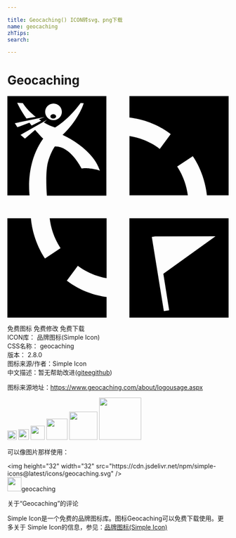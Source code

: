 ```yaml
---

title: Geocaching() ICON转svg、png下载
name: geocaching
zhTips: 
search: 

---
```


# Geocaching  <small style="font-size: 60%;font-weight: 100"></small>

<div id="svg" class="svg-wrap">
<svg role="img" viewBox="0 0 24 24" xmlns="http://www.w3.org/2000/svg"><title>Geocaching icon</title><path d="M13.24.003v2.322c1.29.16 2.938.622 4.477 1.795l-1.186 1.608-.016-.015s-1.229-1.051-3.27-1.38v6.419h6.33c-.12-.914-.436-2.01-1.154-3.119l1.695-1.125s1.26 1.71 1.53 4.244H24V0H13.24v.003zm4.335 23.203l-.6.097-1.306-8.045.349-.056 6.555-.015-5.655 4.064.631 3.954h.026zm-4.337-9.967V24h10.758V13.241l-10.758-.004v.002zm-6.783 6.753l1.184-1.605h.019s1.163.987 3.103 1.342v-6.491H4.59c.109.933.42 2.076 1.174 3.235L4.08 17.592s-1.296-1.761-1.529-4.355H0v10.76h10.76v-2.231c-1.264-.179-2.835-.647-4.305-1.77v-.004zM4.977 1.968c-.169 0-.309.105-.309.234s.139.232.309.232.308-.104.31-.232c-.001-.129-.141-.234-.31-.234zM5.006 2.61c-.502 0-.906-.405-.906-.9s.404-.896.906-.896c.5 0 .905.404.905.899s-.405.897-.899.897h-.006zm-1.336.06l-1.037.524c-.094-.113-.165-.205-.24-.309l-1.31.489-.276-.434 2.063-.428.445-.094.729-.148-.619.231c.079.06.146.109.244.171l.001-.002zM1.676.765c.378.575.824 1.047 1.4 1.482l-1.005.18C1.695 1.89 1.365 1.368 1.064.728l.609.035.003.002zM0 0v10.759h2.407c-.102-.983-.21-3.805 1.481-6.146 0 0-.375-.359-.88-.951l-1.103.944-.477-.405 2.869-1.635-.338.286c.404.24.81.42 1.215.555 0 0 1.395-.78 2.774-2.655l.33.016c-.255.84-1.05 2.28-2.294 3.435 0 0 3.299 1.44 4.049 3.886-.21-.12-1.395-.375-1.979-.24-.105-.165-1.215-2.431-2.896-2.4 0 0-.375.45-.734 1.62-.314 1.035-.18 3.21-.136 3.72h6.45V0H0z"/></svg>
</div>
<detail full-name='geocaching'></detail>

<div class="detail-page">
<p>
<span><span class="badge-success badge">免费图标</span> <span class="badge-success badge">免费修改</span>  <span class="badge-success badge">免费下载</span> </span>
<br/>
<span>
ICON库：
<span class="badge-secondary badge">品牌图标(Simple Icon)</span> 
</span>
<br/>
<span>
CSS名称：
<span class="badge-secondary badge">geocaching</span> 
</span>

<br/>
<span>
版本：
<span class="badge-secondary badge">2.8.0</span> 
</span>
<br/>
<span>图标来源/作者：<span class="badge-light badge">Simple Icon</span></span> 
<br/>
<span class="zh-detail">中文描述：暂无<span class="help-link"><span>帮助改进</span>(<a href="https://gitee.com/liuwave/icon-helper/edit/master/json/brands/geocaching.json" target="_blank" rel="noopener noreferrer">gitee</a><a href="https://github.com/liuwave/icon-helper/edit/master/json/brands/geocaching.json" target="_blank" rel="noopener noreferrer">github</a></span>)</span><br/>
</p>
</div><div class="description description alert alert-light"><p>图标来源地址：<a href="https://www.geocaching.com/about/logousage.aspx" target="_blank" rel="noopener noreferrer">https://www.geocaching.com/about/logousage.aspx</a></p></div>
<div class="alert alert-dark">
<img height="21" width="21" src="https://cdn.jsdelivr.net/npm/simple-icons@latest/icons/geocaching.svg" />
<img height="24" width="24" src="https://cdn.jsdelivr.net/npm/simple-icons@latest/icons/geocaching.svg" />
<img height="32" width="32" src="https://cdn.jsdelivr.net/npm/simple-icons@latest/icons/geocaching.svg" />
<img height="48" width="48" src="https://cdn.jsdelivr.net/npm/simple-icons@latest/icons/geocaching.svg" />
<img height="64" width="64" src="https://cdn.jsdelivr.net/npm/simple-icons@latest/icons/geocaching.svg" />
<img height="96" width="96" src="https://cdn.jsdelivr.net/npm/simple-icons@latest/icons/geocaching.svg" />

</div>
<div>
  <p>可以像图片那样使用：    
  </p>
  <div class="alert alert-primary" style="font-size: 14px">
    &lt;img height="32" width="32" src="https://cdn.jsdelivr.net/npm/simple-icons@latest/icons/geocaching.svg" /&gt;
    <copy-btn content='<img height="32" width="32" src="https://cdn.jsdelivr.net/npm/simple-icons@latest/icons/geocaching.svg" />'></copy-btn>
  </div>
  <div class="alert alert-secondary">
    <img height="32" width="32" src="https://cdn.jsdelivr.net/npm/simple-icons@latest/icons/geocaching.svg" />geocaching
    <copy-btn content="geocaching" btn-title="复制图标名称"></copy-btn>
  </div>
</div>

<Vssue title="关于“Geocaching”的评论" >关于“Geocaching”的评论</Vssue>


<div><p>Simple Icon是一个免费的品牌图标库。图标Geocaching可以免费下载使用。更多关于  Simple Icon的信息，参见：<a target="_blank" href="https://iconhelper.cn/brands.html">品牌图标(Simple Icon)</a>
</p></div>
